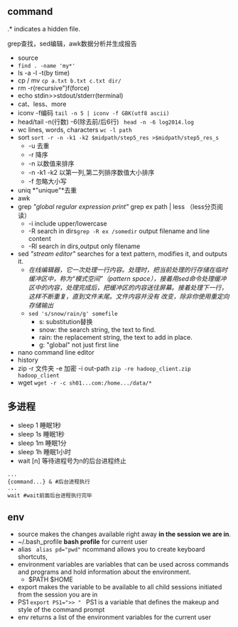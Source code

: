 ## command

 .\* indicates a hidden file.
 
 grep查找，sed编辑，awk数据分析并生成报告

- source
- ```find . -name 'my*'```
- ls -a -l -t(by time)
- cp / mv ```cp a.txt b.txt c.txt dir/```
- rm -r(recursive")f(force)
- echo stdin>>stdout/stderr(terminal)
- cat、less、more
- iconv -f编码 ```tail -n 5 | iconv -f GBK(utf8 ascii)```
- head/tail -n(行数) -6(除去前/后6行) ``` head -n -6 log2014.log```
- wc lines, words, characters ```wc -l path```
- sort ```sort -r -n -k1 -k2 $midpath/step5_res >$midpath/step5_res_s```
	- -u 去重
	- -r 降序
	- -n 以数值来排序
	- -n -k1 -k2 以第一列,第二列排序数值大小排序
	- -f 忽略大小写
- uniq  *"unique"*去重
- awk
- grep *"global regular expression print"* grep ex path | less   （less分页阅读）
	- -i include upper/lowercase
	- -R search in dirs`grep -R ex /somedir` output filename and line content
	- -Rl search in dirs,output only filename
- sed *"stream editor"* searches for a text pattern, modifies it, and outputs it.
	- *在线编辑器，它一次处理一行内容。处理时，把当前处理的行存储在临时缓冲区中，称为“模式空间”（pattern space），接着用sed命令处理缓冲区中的内容，处理完成后，把缓冲区的内容送往屏幕。接着处理下一行，这样不断重复，直到文件末尾。文件内容并没有 改变，除非你使用重定向存储输出*
	- `sed 's/snow/rain/g' somefile`
		- s: substitution替换
		- snow: the search string, the text to find.
		- rain: the replacement string, the text to add in place.
		- g: "global" not just first line
- nano command line editor
- history 
- zip -r 文件夹 -e 加密 -i out-path ```zip -re hadoop_client.zip hadoop_client ```
- wget ```wget -r -c sh01...com:/home.../data/*```

## 多进程

- sleep 1    睡眠1秒
- sleep 1s    睡眠1秒
- sleep 1m   睡眠1分
- sleep 1h   睡眠1小时
- wait [n] 等待进程号为n的后台进程终止

```
...
{command...} & #后台进程执行
...
wait #wait前面后台进程执行完毕
```

## env

- source makes the changes available right away **in the session we are in**.
- ~/.bash_profile **bash profile** for current user
- alias ` alias pd="pwd"` ncommand allows you to create keyboard shortcuts, 
- environment variables are variables that can be used across commands and programs and hold information about the environment.
	- $PATH $HOME
- export makes the variable to be available to all child sessions initiated from the session you are in
- PS1 `export PS1=">> "	` PS1 is a variable that defines the makeup and style of the command prompt
- env returns a list of the environment variables for the current user

